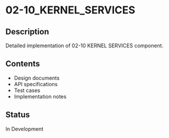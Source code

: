 # 02-10_KERNEL_SERVICES

## Description
Detailed implementation of 02-10 KERNEL SERVICES component.

## Contents
- Design documents
- API specifications
- Test cases
- Implementation notes

## Status
In Development
